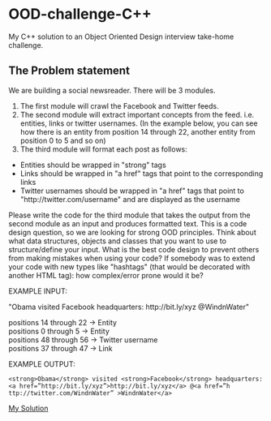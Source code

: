 OOD-challenge-C++
=================

My C++ solution to an Object Oriented Design interview take-home challenge.

The Problem statement
---------------------

We are building a social newsreader. There will be 3 modules.

1. The first module will crawl the Facebook and Twitter feeds.
2. The second module will extract important concepts from the feed. i.e. entities, links or twitter usernames. (In the example below, you can see how there is an entity from position 14 through 22, another entity from position 0 to 5 and so on)
3. The third module will format each post as follows:
  * Entities should be wrapped in "strong" tags
  * Links should be wrapped in "a href" tags that point to the corresponding links
  * Twitter usernames should be wrapped in "a href" tags that point to "http&#58;//twitter.com/username" and are displayed as the username

Please write the code for the third module that takes the output from the second module as an input and produces formatted text. This is a code design question, so we are looking for strong OOD principles. Think about what data structures, objects and classes that you want to use to structure/define your input. What is the best code design to prevent others from making mistakes when using your code? If somebody was to extend your code with new types like "hashtags" (that would be decorated with another HTML tag): how complex/error prone would it be?

EXAMPLE INPUT:

"Obama visited Facebook headquarters: http&#58;//bit.ly/xyz @WindnWater"

positions 14 through 22 → Entity  
positions 0 through 5 → Entity  
positions 48 through 56 → Twitter username  
positions 37 through 47 → Link  

EXAMPLE OUTPUT:

`<strong>Obama</strong> visited <strong>Facebook</strong> headquarters: <a href=”http://bit.ly/xyz”>http://bit.ly/xyz</a> @<a href=”h ttp://twitter.com/WindnWater” >WindnWater</a>`

[My Solution](https://github.com/AeroGeekDean/OOD-challenge-CPlusPlus/blob/master/Dean_soln.md)